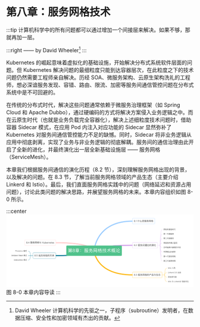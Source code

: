 # 第八章：服务网格技术

:::tip <a/>
计算机科学中的所有问题都可以通过增加一个间接层来解决。如果不够，那就再加一层。

:::right
—— by David Wheeler[^1]
:::

Kubernetes 的崛起意味着虚拟化的基础设施，开始解决分布式系统软件层面的问题。但 Kubernetes 解决问题的最细粒度只能到达容器层次，在此粒度之下的技术问题仍然需要工程师亲自解决。历经 SOA、微服务架构、云原生架构洗礼的工程师，想必深谙服务发现、容错、路由、限流、加密等服务间通信管控问题在分布式系统中是不可回避的。

在传统的分布式时代，解决这些问题通常依赖于微服务治理框架（如 Spring Cloud 和 Apache Dubbo），通过硬编码的方式将解决方案侵入业务逻辑之中。而在云原生时代（也就是业务负载完全容器化），解决上述细粒度技术问题时，借助容器 Sidecar 模式，在应用 Pod 内注入对应功能的 Sidecar 显然弥补了 Kubernetes 对服务间通信管控能力不足的缺憾。同时，Sidecar 将非业务逻辑从应用中彻底剥离，实现了业务与非业务逻辑的彻底解耦。服务间的通信治理由此开启了全新的进化，并最终演化出一层全新基础设施层 —— 服务网格（ServiceMesh）。

本章我们根据服务间通信的演化历程（8.2 节），深刻理解服务网格出现的背景，以及解决的问题。在 8.3 节，了解当前服务网格领域的产品生态（主要介绍 Linkerd 和 Istio）。最后，我们直面服务网格实践中的问题（网络延迟和资源占用问题），讨论此类问题的解决思路，并展望服务网格的未来。本章内容组织如图 8-0 所示。

:::center
  ![](../assets/ServiceMesh-summary.png)<br/>
  图 8-0 本章内容导读
:::

[^1]: David Wheeler 计算机科学的先驱之一，子程序（subroutine）发明者，在数据压缩、安全性和加密领域有杰出的贡献。